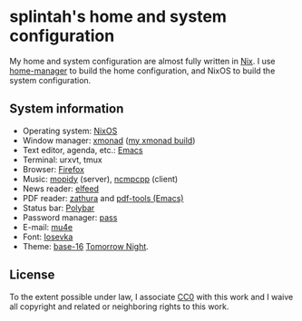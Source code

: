 # splintah's home and system configuration

My home and system configuration are almost fully written in [Nix](https://nixos.org).
I use [home-manager](https://github.com/rycee/home-manager) to build the home configuration, and NixOS to build the system configuration.

## System information

- Operating system: [NixOS](https://nixos.org)
- Window manager: [xmonad](https://xmonad.org) ([my xmonad build](https://gitlab.com/splintah/xmonad-splintah))
- Text editor, agenda, etc.: [Emacs](https://www.gnu.org/software/emacs)
- Terminal: urxvt, tmux
- Browser: [Firefox](https://www.mozilla.org/en-US/firefox/)
- Music: [mopidy](https://mopidy.com) (server), [ncmpcpp](https://rybczak.net/ncmpcpp) (client)
- News reader: [elfeed](https://github.com/skeeto/elfeed)
- PDF reader: [zathura](https://pwmt.org/projects/zathura) and [pdf-tools (Emacs)](https://github.com/politza/pdf-tools)
- Status bar: [Polybar](https://polybar.github.io)
- Password manager: [pass](https://www.passwordstore.org)
- E-mail: [mu4e](https://www.djcbsoftware.nl/code/mu/mu4e.html)
- Font: [Iosevka](https://github.com/be5invis/Iosevka/)
- Theme: [base-16](https://github.com/chriskempson/base16) [Tomorrow Night](https://github.com/chriskempson/base16-tomorrow-scheme).

## License

To the extent possible under law, I associate [CC0](https://creativecommons.org/publicdomain/zero/1.0/) with this work and I waive all copyright and related or neighboring rights to this work.
